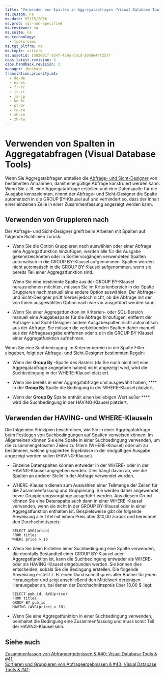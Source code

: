 ```yaml
---
title: "Verwenden von Spalten in Aggregatabfragen (Visual Database Tools)"
ms.custom: na
ms.date: 07/15/2016
ms.prod: sql-non-specified
ms.reviewer: na
ms.suite: na
ms.technology: 
  - tools-ssms
ms.tgt_pltfrm: na
ms.topic: article
ms.assetid: 1b82681f-3d4f-4b9a-bb1d-2060e44f2577
caps.latest.revision: 3
caps.handback.revision: 3
manager: jhubbard
translation.priority.mt: 
  - de-de
  - es-es
  - fr-fr
  - it-it
  - ja-jp
  - ko-kr
  - pt-br
  - ru-ru
  - zh-cn
  - zh-tw
---
```

# Verwenden von Spalten in Aggregatabfragen (Visual Database Tools)
Wenn Sie Aggregatabfragen erstellen die [Abfrage- und Sicht-Designer](../content/Query-and-View-Designer-Tools--Visual-Database-Tools-.md) von bestimmten Annahmen, damit eine gültige Abfrage konstruiert werden kann. Wenn Sie z. B. eine Aggregatabfrage erstellen und eine Datenspalte für die Ausgabe kennzeichnen, nimmt der Abfrage- und Sicht-Designer die Spalte automatisch in die GROUP BY-Klausel auf und verhindert so, dass der Inhalt einer einzelnen Zeile in einer Zusammenfassung angezeigt werden kann.  
  
## Verwenden von Gruppieren nach  
Der Abfrage- und Sicht-Designer greift beim Arbeiten mit Spalten auf folgende Richtlinien zurück:  
  
-   Wenn Sie die Option Gruppieren nach auswählen oder einer Abfrage eine Aggregatfunktion hinzufügen, werden alle für die Ausgabe gekennzeichneten oder in Sortiervorgängen verwendeten Spalten automatisch in die GROUP BY-Klausel aufgenommen. Spalten werden nicht automatisch in die GROUP BY-Klausel aufgenommen, wenn sie bereits Teil einer Aggregatfunktion sind.  
  
    Wenn Sie eine bestimmte Spalte aus der GROUP BY-Klausel herausnehmen möchten, müssen Sie im Kriterienbereich in der Spalte Gruppieren nach manuell eine andere Option auswählen. Der Abfrage- und Sicht-Designer prüft hierbei jedoch nicht, ob die Abfrage mit der von Ihnen ausgewählten Option nach wie vor ausgeführt werden kann.  
  
-   Wenn Sie einer Aggregatfunktion im Kriterien- oder SQL-Bereich manuell eine Ausgabespalte für die Abfrage hinzufügen, entfernt der Abfrage- und Sicht-Designer andere Ausgabespalten nicht automatisch aus der Abfrage. Sie müssen die verbleibenden Spalten daher manuell aus der Abfrageausgabe entfernen oder sie in die GROUP BY-Klausel einer Aggregatfunktion aufnehmen.  
  
Wenn Sie eine Suchbedingung im Kriterienbereich in die Spalte Filter eingeben, folgt der Abfrage- und Sicht-Designer bestimmten Regeln:  
  
-   Wenn der **Group By** -Spalte des Rasters (da Sie noch nicht mit eine Aggregatabfrage angegeben haben) nicht angezeigt wird, wird die Suchbedingung in der WHERE-Klausel platziert.  
  
-   Wenn Sie bereits in einer Aggregatabfrage und ausgewählt haben, **** in der **Group By** Spalte die Bedingung in der WHERE-Klausel platziert.  
  
-   Wenn der **Group By** Spalte enthält einen beliebigen Wert außer ****, wird die Suchbedingung in der HAVING-Klausel platziert.  
  
## Verwenden der HAVING- und WHERE-Klauseln  
Die folgenden Prinzipien beschreiben, wie Sie in einer Aggregatabfrage beim Festlegen von Suchbedingungen auf Spalten verweisen können. Im Allgemeinen können Sie eine Spalte in einer Suchbedingung verwenden, um die zusammengefassten Zeilen zu filtern (WHERE-Klausel) oder um zu bestimmen, welche gruppierten Ergebnisse in der endgültigen Ausgabe angezeigt werden sollen (HAVING-Klausel).  
  
-   Einzelne Datenspalten können entweder in der WHERE- oder in der HAVING-Klausel angegeben werden. Dies hängt davon ab, wie die Spalten an anderer Stelle in der Abfrage verwendet wurden.  
  
-   WHERE-Klauseln dienen zum Auswählen einer Teilmenge der Zeilen für die Zusammenfassung und Gruppierung. Sie werden daher angewendet, bevor Gruppierungsvorgänge ausgeführt werden. Aus diesem Grund können Sie eine Datenspalte auch dann in einer WHERE-Klausel verwenden, wenn sie nicht in der GROUP BY-Klausel oder in einer Aggregatfunktion enthalten ist. Beispielsweise gibt die folgende Anweisung alle Titel mit einem Preis über $10,00 zurück und berechnet den Durchschnittspreis:  
  
    ```  
    SELECT AVG(price)  
    FROM titles  
    WHERE price > 10  
    ```  
  
-   Wenn Sie beim Erstellen einer Suchbedingung eine Spalte verwenden, die ebenfalls Bestandteil einer GROUP BY-Klausel oder Aggregatfunktion ist, kann die Suchbedingung entweder als WHERE- oder als HAVING-Klausel eingebunden werden. Sie können dies entscheiden, sobald Sie die Bedingung erstellen. Die folgende Anweisung erstellt z. B. einen Durchschnittspreis aller Bücher für jeden Herausgeber und zeigt anschließend den Mittelwert derjenigen Herausgeber an, bei denen der Durchschnittspreis über 10,00 $ liegt:  
  
    ```  
    SELECT pub_id, AVG(price)  
    FROM titles  
    GROUP BY pub_id  
    HAVING (AVG(price) > 10)  
    ```  
  
-   Wenn Sie eine Aggregatfunktion in einer Suchbedingung verwenden, beinhaltet die Bedingung eine Zusammenfassung und muss somit Teil der HAVING-Klausel sein.  
  
## Siehe auch  
[Zusammenfassen von Abfrageergebnissen & #40; Visual Database Tools & #41;](../content/Summarize-Query-Results--Visual-Database-Tools-.md)  
[Sortieren und Gruppieren von Abfrageergebnissen & #40; Visual Database Tools & #41;](../content/Sort-and-Group-Query-Results--Visual-Database-Tools-.md)  
  
